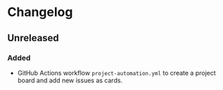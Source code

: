 # Changelog

## Unreleased
### Added
- GitHub Actions workflow `project-automation.yml` to create a project board and add new issues as cards.
